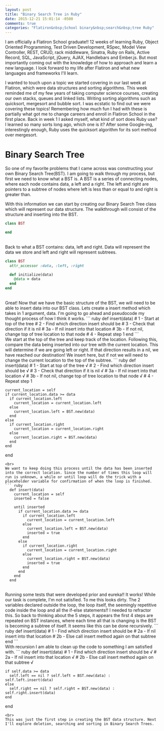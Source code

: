 ```yaml
---
layout: post
title: "Binary Search Tree in Ruby"
date: 2015-12-21 15:01:14 -0500
comments: true
categories: "Flatiron&nbsp;School binary&nbsp;search&nbsp;tree Ruby"
---
```


I am officially a Flatiron School graduate!! 12 weeks of learning Ruby, Object Oriented Programming, Test Driven Development, RSpec, Model View Controller, REST, CRUD, rack middleware, Sinatra, Ruby on Rails, Active Record, SQL, JavaScript, jQuery, AJAX, Handlebars and Ember.js. But most importantly coming out with the knowledge of how to approach and learn a new language. I look forward to my life after Flatiron and what new languages and frameworks I'll learn.

I wanted to touch upon a topic we started covering in our last week at Flatiron, which were data structures and sorting algorithms. This week reminded me of my few years of taking computer science courses, creating our own stacks, queues and linked lists. Writing sorting algorithms such as quicksort, mergesort and bubble sort. I was ecstatic to find out we were covering these topics! Remembering how much fun I had with these is partially what got me to change careers and enroll in Flatiron School in the first place. Back in week 1 I asked myself, what kind of sort does Ruby use? I learned so many sorts long ago, which one is it? After some Google-ing, interestingly enough, Ruby uses the quicksort algorithm for its sort method over mergesort.

<h1>Binary Search Tree</h1>
So one of my favorite problems that I came across was constructing your own Binary Search Tree(BST). I am going to walk through my process, but first we need to know what a BST is. A BST is a series of connecting nodes, where each node contains data, a left and a right. The left and right are pointers to a subtree of nodes where left is less than or equal to and right is greater than.

With this information we can start by creating our Binary Search Tree class which will represent our data structure. The walkthrough will consist of the structure and inserting into the BST.

``` ruby
class BST

end
```
<br>
Back to what a BST contains: data, left and right. Data will represent the data we store and left and right will represent subtrees.

``` ruby
class BST
  attr_accessor :data, :left, :right

  def initialize(data)
    @data = data
  end
end
```
<br>
Great! Now that we have the basic structure of the BST, we will need to be able to insert data into our BST class. Lets create a insert method which takes in 1 argument, data. I'm going to go ahead and pseudocode my thought process of how I think it works.
``` ruby
  def insert(data)
    # 1 - Start at top of the tree
    # 2 - Find which direction insert should be
    # 3 - Check that direction if it is nil
    # 3a - If nil insert into that location
    # 3b - If not nil, change top of tree location to that node
    # 4 - Repeat step 1
  end
```
<br>
We start at the top of the tree and keep track of the location. Following this, compare the data being inserted into our tree with the current location. This will determine if we are going left or right. If that direction results in a nil, we have reached our destination! We insert here, but if not we will need to change the current location to the top of the subtree.
``` ruby
  def insert(data)
    # 1 - Start at top of the tree √
    # 2 - Find which direction insert should be √
    # 3 - Check that direction if it is nil √
    # 3a - If nil insert into that location √
    # 3b - If not nil, change top of tree location to that node √
    # 4 - Repeat step 1

    current_location = self
    if current_location.data >= data
      if current_location.left
        current_location = current_location.left
      else
        current_location.left = BST.new(data)
      end
    else
      if current_location.right
        current_location = current_location.right
      else
        current_location.right = BST.new(data)
      end
    end
  end
```
<br>
We want to keep doing this process until the data has been inserted into the correct location. Since the number of times this loop will run is unknown, a while or until loop will do the trick with a placeholder variable for confirmation of when the loop is finished.
``` ruby
  def insert(data)
    current_location = self
    inserted = false

    until inserted
      if current_location.data >= data
        if current_location.left
          current_location = current_location.left
        else
          current_location.left = BST.new(data)
          inserted = true
        end
      else
        if current_location.right
          current_location = current_location.right
        else
          current_location.right = BST.new(data)
          inserted = true
        end
      end
    end
  end
```
<br>
Running some tests that were developed prior and eureka!! It works! While our task is complete, I'm not satisfied. To me this looks dirty. The 2 variables declared outside the loop, the loop itself, the seemingly repetitive code inside the loop and all the if-else statements!! I needed to refractor this. So back to thinking about the 5 steps, it appears the first 4 steps are repeated on BST instances, where each time all that is changing is the BST is becoming a subtree of itself. It seems like this can be done recursively.
``` ruby
  def insert(data)
    # 1 - Find which direction insert should be
    # 2a - If nil insert into that location
    # 2b - Else call insert method again on that subtree
  end
```
<br>
With recursion I am able to clean up the code to something I am satisfied with.
``` ruby
  def insert(data)
    # 1 - Find which direction insert should be √
    # 2a - If nil insert into that location √
    # 2b - Else call insert method again on that subtree √

    if self.data >= data
      self.left == nil ? self.left = BST.new(data) : self.left.insert(data)
    else
      self.right == nil ? self.right = BST.new(data) : self.right.insert(data)
    end
  end
```
<br>
This was just the first step in creating the BST data structure. Next I'll explore deletion, searching and sorting in Binary Search Trees.
